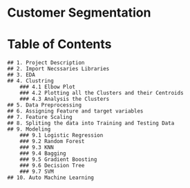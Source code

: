 # Customer Segmentation

# Table of Contents

    ## 1. Project Description
    ## 2. Import Necssaries Libraries
    ## 3. EDA
    ## 4. Clustring
        ### 4.1 Elbow Plot
        ### 4.2 Plotting all the Clusters and their Centroids
        ### 4.3 Analysis the Clusters
    ## 5. Data Preprocessing
    ## 6. Assigning Feature and target variables
    ## 7. Feature Scaling
    ## 8. Spliting the data into Training and Testing Data
    ## 9. Modeling
        ### 9.1 Logistic Regression
        ### 9.2 Random Forest
        ### 9.3 KNN
        ### 9.4 Bagging
        ### 9.5 Gradient Boosting
        ### 9.6 Decision Tree
        ### 9.7 SVM
    ## 10. Auto Machine Learning